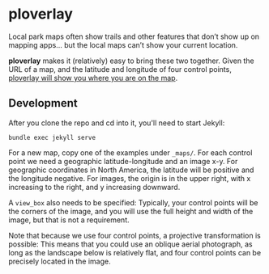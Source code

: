 # ploverlay

Local park maps often show trails and other features that don’t show up on mapping apps...
but the local maps can’t show your current location.

**ploverlay** makes it (relatively) easy to bring these two together.
Given the URL of a map, and the latitude and longitude of four control points,
[ploverlay will show you where you are on the map](https://mccalluc.github.io/ploverlay/).

## Development

After you clone the repo and cd into it, you'll need to start Jekyll:
```
bundle exec jekyll serve
```

For a new map, copy one of the examples under `_maps/`.
For each control point we need a geographic latitude-longitude and an image x-y.
For geographic coordinates in North America, the latitude will be positive and the longitude negative.
For images, the origin is in the upper right, with x increasing to the right, and y increasing downward.

A `view_box` also needs to be specified: Typically, your control points will be the corners of the image,
and you will use the full height and width of the image, but that is not a requirement.

Note that because we use four control points, a projective transformation is possible:
This means that you could use an oblique aerial photograph, as long as the landscape below is relatively flat,
and four control points can be precisely located in the image.
